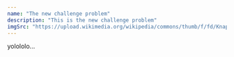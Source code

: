 ```yaml
---
name: "The new challenge problem"
description: "This is the new challenge problem"
imgSrc: "https://upload.wikimedia.org/wikipedia/commons/thumb/f/fd/Knapsack.svg/1280px-Knapsack.svg.png"
---
```


yolololo...

